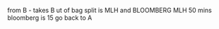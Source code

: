 from B - takes B ut of bag 
split is MLH and BLOOMBERG 
MLH 50 mins 
bloomberg is 15 
go back to A 
